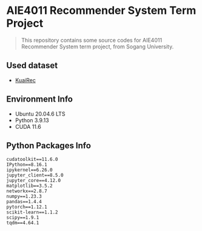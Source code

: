 # AIE4011 Recommender System Term Project

> This repository contains some source codes for AIE4011 Recommender System term project, from Sogang University.

## Used dataset

- [KuaiRec](https://kuairec.com/)

## Environment Info

- Ubuntu 20.04.6 LTS
- Python 3.9.13
- CUDA 11.6

## Python Packages Info

```shell
cudatoolkit==11.6.0
IPython==8.16.1
ipykernel==6.26.0
jupyter_client==8.5.0
jupyter_core==4.12.0
matplotlib==3.5.2
networkx==2.8.7
numpy==1.23.3
pandas==1.4.4
pytorch==1.12.1
scikit-learn==1.1.2
scipy==1.9.1
tqdm==4.64.1
```